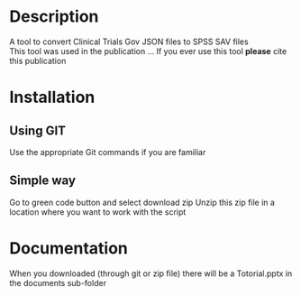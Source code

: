 # Description
A tool to convert Clinical Trials Gov JSON files to SPSS SAV files\
This tool was used in the publication ...
If you ever use this tool **please** cite this publication
# Installation
## Using GIT
Use the appropriate Git commands if you are familiar
## Simple way
Go to green code button and select download zip
Unzip this zip file in a location where you want to work with the script
# Documentation
When you downloaded (through git or zip file) there will be a Totorial.pptx in the documents sub-folder
